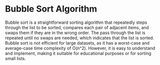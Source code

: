 # Bubble Sort Algorithm

Bubble sort is a straightforward sorting algorithm that repeatedly steps through the list to be sorted, compares each pair of adjacent items, and swaps them if they are in the wrong order. The pass through the list is repeated until no swaps are needed, which indicates that the list is sorted. Bubble sort is not efficient for large datasets, as it has a worst-case and average-case time complexity of O(n^2). However, it is easy to understand and implement, making it suitable for educational purposes or for sorting small lists.


